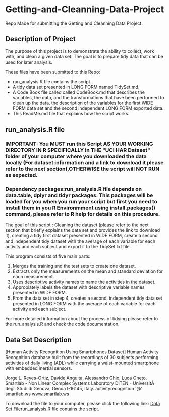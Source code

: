 # Getting-and-Cleanning-Data-Project
Repo Made for submitting the Getting and Cleanning Data Project.

## Description of Project
The purpose of this project is to demonstrate the ability to collect, work with, and clean a given data set. The goal is to prepare tidy data that can be used for later analysis.

These files have been submitted to this Repo:

* run_analysis.R file contains the script.
* A tidy data set presented in LONG FORM named TidySet.md.
* A Code Book file called called CodeBook.md that describes the variables, the data, and the transformations that have been performed to clean up the data, the description of the variables for the first WIDE FORM data set and the second independent LONG FORM exported data.
* This ReadMe.md file that explains how the script works.

## run_analysis.R file

### IMPORTANT: You MUST run this Script AS YOUR WORKING DIRECTORY IN R SPECIFICALLY in THE "UCI HAR Dataset" folder of your computer where you downloaded the data locally (For dataset information and a link to download it please refer to the next section),OTHERWISE the script will NOT RUN as expected.
### Dependency packages:run_analysis.R file depends on data.table, dplyr and tidyr packages. This packages will be loaded for you when you run your script but first you need to install them in you R Environmment using install.packages() command, please refer to R help for details on this procedure.

The goal of this script : Cleaning the dataset (please refer to the next section that briefly explains the data set and provides the link to download it), creating a tidy first dataset presented in WIDE FORM, create a second and independent tidy dataset with the average of each variable for each activity and each subject and export it to the TidySet.txt file.

This program consists of five main parts:

1. Merges the training and the test sets to create one dataset.
2. Extracts only the measurements on the mean and standard deviation for each measurement.
3. Uses descriptive activity names to name the activities in the dataset.
4. Appropiately labels the dataset with descriptive variable names presented in WIDE FORM.
5. From the data set in step 4, creates a second, independent tidy data set presented in LONG FORM with the average of each variable for each activity and each subject.

For more detailed information about the process of tidying please refer to the run_analysis.R and check the code documentation.

## Data Set Description

[Human Activity Recognition Using Smartphones Dataset]
Human Activity Recognition database built from the recordings of 30 subjects performing activities of daily living (ADL) while carrying a waist-mounted smartphone with embedded inertial sensors.

Jorge L. Reyes-Ortiz, Davide Anguita, Alessandro Ghio, Luca Oneto.
Smartlab - Non Linear Complex Systems Laboratory
DITEN - UniversitÃ  degli Studi di Genova, Genoa I-16145, Italy.
activityrecognition '@' smartlab.ws
www.smartlab.ws

To download the file to your computer, please click the following link:
[Data Set File](http://archive.ics.uci.edu/ml/machine-learning-databases/00240/UCI%20HAR%20Dataset.zip)run_analysis.R file contains the script.
